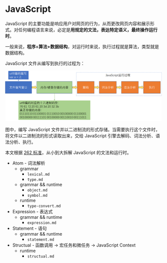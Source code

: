 # JavaScript

JavaScript 的主要功能是响应用户对网页的行为，从而更改网页内容和展示形式。对任何编程语言来说，必定是**用规定的文法，表达特定语义，最终操作运行时**。

一般来说，**程序=算法+数据结构**，对运行时来说，执行过程就是算法，类型就是数据结构。

JavaScript 文件从编写到执行的过程为：

![javascript](../assets/img/javascript.png)

图中，编写 JavaScript 文件并以二进制流的形式存储。当需要执行这个文件时，将文件以二进制流的形式读取出来，交给 JavaScript 引擎去解码、词法分析、语法分析、执行。

本文根据 [262 标准](http://www.ecma-international.org/ecma-262/10.0/)，从小到大拆解 JavaScript 的文法和运行时。

- Atom - 词法解析
  - grammar
    - `lexical.md`
    - `type.md`
  - grammar && runtime
    - `object.md`
    - `symbol.md`
  - runtime
    - `type-convert.md`
- Expression - 表达式
  - grammar && runtime
    - `expression.md`
- Statement - 语句
  - grammar && runtime
    - `statement.md`
- Structual - 函数调用 -> 宏任务和微任务 -> JavaScript Context
  - runtime
    - `structual.md`
